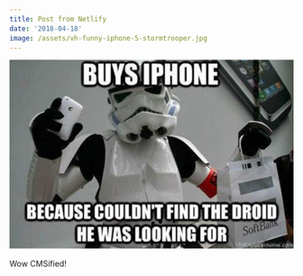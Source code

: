 ```yaml
---
title: Post from Netlify
date: '2018-04-18'
image: /assets/vh-funny-iphone-5-stormtrooper.jpg
---
```

![Storm Trooper!](/static/assets/vh-funny-iphone-5-stormtrooper.jpg)

Wow CMSified!
